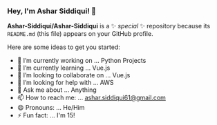 ### Hey, I'm Ashar Siddiqui! 👋


**Ashar-Siddiqui/Ashar-Siddiqui** is a ✨ _special_ ✨ repository because its `README.md` (this file) appears on your GitHub profile.

Here are some ideas to get you started:

- 🔭 I’m currently working on ... Python Projects
- 🌱 I’m currently learning ... Vue.js
- 👯 I’m looking to collaborate on ... Vue.js
- 🤔 I’m looking for help with ... AWS
- 💬 Ask me about ... Anything
- 📫 How to reach me: ... ashar.siddiqui61@gmail.com
- 😄 Pronouns: ... He/Him
- ⚡ Fun fact: ... I'm 15!

